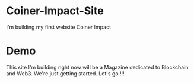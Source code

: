 # Coiner-Impact-Site
I'm building my first website Coiner Impact
# Demo
This site I'm building right now will be a Magazine dedicated to Blockchain and Web3.
We're just getting started.
Let's go !!!
